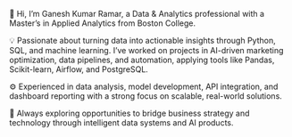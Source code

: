 👋 Hi, I’m Ganesh Kumar Ramar, a Data & Analytics professional with a Master’s in Applied Analytics from Boston College.

💡 Passionate about turning data into actionable insights through Python, SQL, and machine learning. I’ve worked on projects in AI-driven marketing optimization, data pipelines, and automation, applying tools like Pandas, Scikit-learn, Airflow, and PostgreSQL.

⚙️ Experienced in data analysis, model development, API integration, and dashboard reporting with a strong focus on scalable, real-world solutions.

🚀 Always exploring opportunities to bridge business strategy and technology through intelligent data systems and AI products.

<!---
ramarg/ramarg is a ✨ special ✨ repository because its `README.md` (this file) appears on your GitHub profile.
You can click the Preview link to take a look at your changes.
--->
